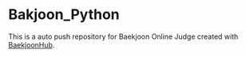 # Bakjoon_Python
This is a auto push repository for Baekjoon Online Judge created with [BaekjoonHub](https://github.com/BaekjoonHub/BaekjoonHub).
